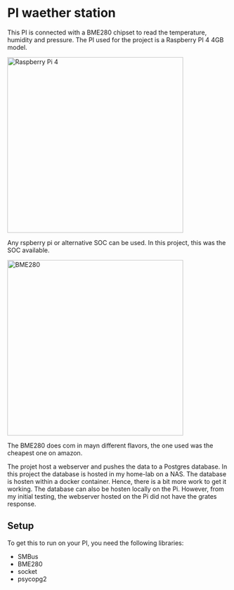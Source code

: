 # PI waether station

This PI is connected with a BME280 chipset to read the temperature, humidity and pressure. 
The PI used for the project is a Raspberry PI 4 4GB model. 

<img src="docs/pi.png" alt="Raspberry Pi 4" width="400" height="400" />


Any rspberry pi or alternative SOC can be used. In this project, this was the SOC available. 

<img src="docs/bme.png" alt="BME280" width="400" height="400" />

The BME280 does com in mayn different flavors, the one used was the cheapest one on amazon. 

The projet host a webserver and pushes the data to a Postgres database. In this project the database is hosted in my home-lab on a NAS. The database is hosten within a docker container. Hence, there is a bit more work to get it working. The database can also be hosten locally on the Pi. However, from my initial testing, the webserver hosted on the Pi did not have the grates response. 

## Setup
To get this to run on your PI, you need the following libraries:
- SMBus
- BME280
- socket
- psycopg2